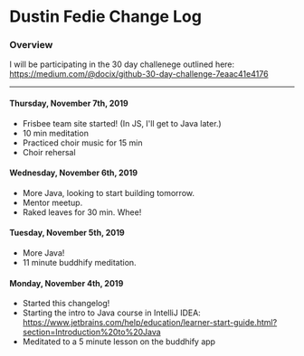 # Dustin Fedie Change Log
### Overview
I will be participating in the 30 day challenege outlined here: https://medium.com/@docix/github-30-day-challenge-7eaac41e4176

---
#### Thursday, November 7th, 2019
- Frisbee team site started! (In JS, I'll get to Java later.)
- 10 min meditation
- Practiced choir music for 15 min
- Choir rehersal

#### Wednesday, November 6th, 2019
- More Java, looking to start building tomorrow.
- Mentor meetup.
- Raked leaves for 30 min. Whee!

#### Tuesday, November 5th, 2019
- More Java!
- 11 minute buddhify meditation.

#### Monday, November 4th, 2019
- Started this changelog!
- Starting the intro to Java course in IntelliJ IDEA: https://www.jetbrains.com/help/education/learner-start-guide.html?section=Introduction%20to%20Java
- Meditated to a 5 minute lesson on the buddhify app
